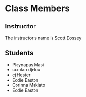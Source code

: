 # Class Members

## Instructor

The instructor's name is Scott Dossey

## Students
* Ploynapas Masi
* comlan djelou
* cj Hester
* Eddie Easton
* Corinna Makiato
* Eddie Easton


